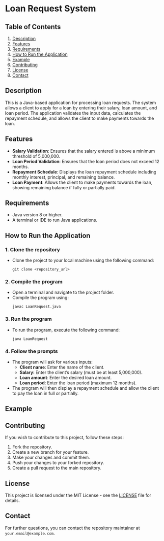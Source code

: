 # Loan Request System

## Table of Contents
1. [Description](#description)
2. [Features](#features)
3. [Requirements](#requirements)
4. [How to Run the Application](#how-to-run-the-application)
5. [Example](#example)
6. [Contributing](#contributing)
7. [License](#license)
8. [Contact](#contact)

## Description
This is a Java-based application for processing loan requests. The system allows a client to apply for a loan by entering their salary, loan amount, and loan period. The application validates the input data, calculates the repayment schedule, and allows the client to make payments towards the loan.

## Features
- **Salary Validation**: Ensures that the salary entered is above a minimum threshold of 5,000,000.
- **Loan Period Validation**: Ensures that the loan period does not exceed 12 months.
- **Repayment Schedule**: Displays the loan repayment schedule including monthly interest, principal, and remaining balance.
- **Loan Payment**: Allows the client to make payments towards the loan, showing remaining balance if fully or partially paid.

## Requirements
- Java version 8 or higher.
- A terminal or IDE to run Java applications.

## How to Run the Application

### 1. Clone the repository
   - Clone the project to your local machine using the following command:
     ```
     git clone <repository_url>
     ```

### 2. Compile the program
   - Open a terminal and navigate to the project folder.
   - Compile the program using:
     ```
     javac LoanRequest.java
     ```

### 3. Run the program
   - To run the program, execute the following command:
     ```
     java LoanRequest
     ```

### 4. Follow the prompts
   - The program will ask for various inputs:
     - **Client name**: Enter the name of the client.
     - **Salary**: Enter the client’s salary (must be at least 5,000,000).
     - **Loan amount**: Enter the desired loan amount.
     - **Loan period**: Enter the loan period (maximum 12 months).
   - The program will then display a repayment schedule and allow the client to pay the loan in full or partially.

## Example

## Contributing
If you wish to contribute to this project, follow these steps:

1. Fork the repository.
2. Create a new branch for your feature.
3. Make your changes and commit them.
4. Push your changes to your forked repository.
5. Create a pull request to the main repository.

## License
This project is licensed under the MIT License - see the [LICENSE](LICENSE) file for details.

## Contact
For further questions, you can contact the repository maintainer at `your.email@example.com`.
